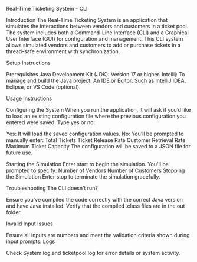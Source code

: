 Real-Time Ticketing System - CLI

Introduction
The Real-Time Ticketing System is an application that simulates the interactions between vendors and customers in a ticket pool. The system includes both a Command-Line Interface (CLI) and a Graphical User Interface (GUI) for configuration and management. This CLI system allows simulated vendors and customers to add or purchase tickets in a thread-safe environment with synchronization.

Setup Instructions

Prerequisites
Java Development Kit (JDK): Version 17 or higher.
Intellij: To manage and build the Java project.
An IDE or Editor: Such as IntelliJ IDEA, Eclipse, or VS Code (optional).

Usage Instructions

Configuring the System
When you run the application, it will ask if you’d like to load an existing configuration file where the previous configuration you entered were saved. Type yes or no:

Yes: It will load the saved configuration values.
No: You’ll be prompted to manually enter:
    Total Tickets
    Ticket Release Rate
    Customer Retrieval Rate
    Maximum Ticket Capacity
    The configuration will be saved to a JSON file for future use.

Starting the Simulation
Enter start to begin the simulation. You'll be prompted to specify:
  Number of Vendors
  Number of Customers
Stopping the Simulation
Enter stop to terminate the simulation gracefully.


Troubleshooting
The CLI doesn’t run?

Ensure you’ve compiled the code correctly with the correct Java version and have Java installed.
Verify that the compiled .class files are in the out folder.

Invalid Input Issues

Ensure all inputs are numbers and meet the validation criteria shown during input prompts.
Logs

Check System.log and ticketpool.log for error details or system activity.

